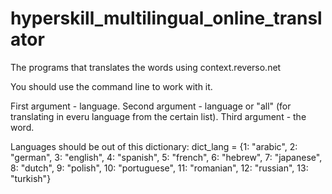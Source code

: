 # hyperskill_multilingual_online_translator
The programs that translates the words using context.reverso.net

You should use the command line to work with it.

First argument - language.
Second argument - language or "all" (for translating in everu language from the certain list).
Third argument - the word.

Languages should be out of this dictionary:
dict_lang = {1: "arabic", 2: "german", 3: "english", 4: "spanish",
             5: "french", 6: "hebrew", 7: "japanese", 8: "dutch",
             9: "polish", 10: "portuguese", 11: "romanian",
             12: "russian", 13: "turkish"}
